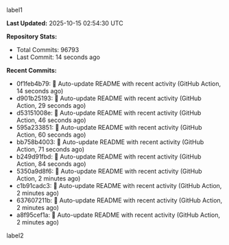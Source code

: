 
label1 
<!-- ACTIVITY_START -->
**Last Updated:** 2025-10-15 02:54:30 UTC

**Repository Stats:**
- Total Commits: 96793
- Last Commit: 14 seconds ago

**Recent Commits:**
- 0f1feb4b79: 🤖 Auto-update README with recent activity (GitHub Action, 14 seconds ago)
- d901b25193: 🤖 Auto-update README with recent activity (GitHub Action, 29 seconds ago)
- d53151008e: 🤖 Auto-update README with recent activity (GitHub Action, 46 seconds ago)
- 595a233851: 🤖 Auto-update README with recent activity (GitHub Action, 60 seconds ago)
- bb758b4003: 🤖 Auto-update README with recent activity (GitHub Action, 71 seconds ago)
- b249d91fbd: 🤖 Auto-update README with recent activity (GitHub Action, 84 seconds ago)
- 5350a9d8f6: 🤖 Auto-update README with recent activity (GitHub Action, 2 minutes ago)
- c1b91cadc3: 🤖 Auto-update README with recent activity (GitHub Action, 2 minutes ago)
- 637607211b: 🤖 Auto-update README with recent activity (GitHub Action, 2 minutes ago)
- a8f95cef1a: 🤖 Auto-update README with recent activity (GitHub Action, 2 minutes ago)
<!-- ACTIVITY_END -->

label2
